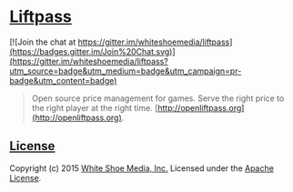 # [Liftpass](http://openliftpass.org)

[![Join the chat at https://gitter.im/whiteshoemedia/liftpass](https://badges.gitter.im/Join%20Chat.svg)](https://gitter.im/whiteshoemedia/liftpass?utm_source=badge&utm_medium=badge&utm_campaign=pr-badge&utm_content=badge)

> Open source price management for games. Serve the right price to the right player at the right time. [http://openliftpass.org](http://openliftpass.org).

## [License](LICENSE)

Copyright (c) 2015 [White Shoe Media, Inc.](http://whiteshoemedia.com)
Licensed under the [Apache License](LICENSE).
